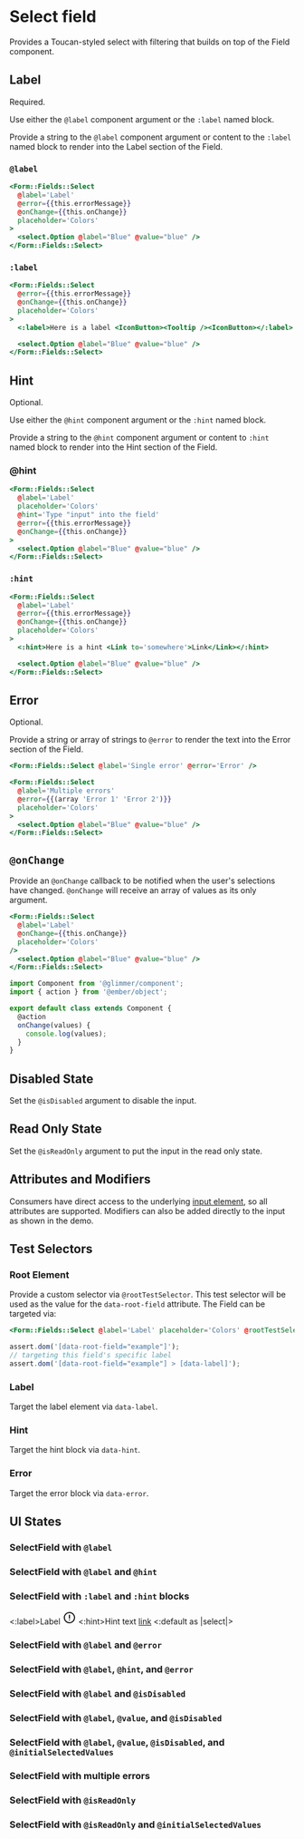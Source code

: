 # Select field

Provides a Toucan-styled select with filtering that builds on top of the Field component.

## Label

Required.

Use either the `@label` component argument or the `:label` named block.

Provide a string to the `@label` component argument or content to the `:label` named block to render into the Label section of the Field.

### `@label`

```hbs
<Form::Fields::Select
  @label='Label' 
  @error={{this.errorMessage}}
  @onChange={{this.onChange}}
  placeholder='Colors'
>
  <select.Option @label="Blue" @value="blue" />
</Form::Fields::Select>
```

### `:label`

```hbs
<Form::Fields::Select
  @error={{this.errorMessage}}
  @onChange={{this.onChange}}
  placeholder='Colors'
>
  <:label>Here is a label <IconButton><Tooltip /><IconButton></:label>

  <select.Option @label="Blue" @value="blue" />
</Form::Fields::Select>
```

## Hint

Optional.

Use either the `@hint` component argument or the `:hint` named block.

Provide a string to the `@hint` component argument or content to `:hint` named block to render into the Hint section of the Field.

### @hint

```hbs
<Form::Fields::Select
  @label='Label' 
  placeholder='Colors'
  @hint='Type "input" into the field'
  @error={{this.errorMessage}}
  @onChange={{this.onChange}}
>
  <select.Option @label="Blue" @value="blue" />
</Form::Fields::Select>
```

### `:hint`

```hbs
<Form::Fields::Select
  @label='Label' 
  @error={{this.errorMessage}}
  @onChange={{this.onChange}}
  placeholder='Colors'
>
  <:hint>Here is a hint <Link to='somewhere'>Link</Link></:hint>

  <select.Option @label="Blue" @value="blue" />
</Form::Fields::Select>
```

## Error

Optional.

Provide a string or array of strings to `@error` to render the text into the Error section of the Field.

```hbs
<Form::Fields::Select @label='Single error' @error='Error' />
```

```hbs
<Form::Fields::Select
  @label='Multiple errors'
  @error={{(array 'Error 1' 'Error 2')}}
  placeholder='Colors'
>
  <select.Option @label="Blue" @value="blue" />
</Form::Fields::Select>
```

## `@onChange`

Provide an `@onChange` callback to be notified when the user's selections have changed. 
`@onChange` will receive an array of values as its only argument. 

```hbs
<Form::Fields::Select
  @label='Label' 
  @onChange={{this.onChange}}
  placeholder='Colors'
/>
  <select.Option @label="Blue" @value="blue" />
</Form::Fields::Select>
```

```js
import Component from '@glimmer/component';
import { action } from '@ember/object';

export default class extends Component {
  @action
  onChange(values) {
    console.log(values);
  }
}
```

## Disabled State

Set the `@isDisabled` argument to disable the input.

## Read Only State

Set the `@isReadOnly` argument to put the input in the read only state.

## Attributes and Modifiers

Consumers have direct access to the underlying [input element](https://developer.mozilla.org/en-US/docs/Web/HTML/Element/input), so all attributes are supported. 
Modifiers can also be added directly to the input as shown in the demo.

## Test Selectors

### Root Element

Provide a custom selector via `@rootTestSelector`. 
This test selector will be used as the value for the `data-root-field` attribute. 
The Field can be targeted via:

```hbs
<Form::Fields::Select @label='Label' placeholder='Colors' @rootTestSelector='example' />
```

```js
assert.dom('[data-root-field="example"]');
// targeting this field's specific label
assert.dom('[data-root-field="example"] > [data-label]');
```

### Label

Target the label element via `data-label`.

### Hint

Target the hint block via `data-hint`.

### Error

Target the error block via `data-error`.

## UI States

### SelectField with `@label`

<div class='mb-4 w-64'>
  <Form::Fields::Select @label='Label' placeholder='Colors' as |select|>
    <select.Option @label="Blue" @value="blue" />
    <select.Option @label="Green" @value="green" />
    <select.Option @label="Yellow" @value="yellow" />
  </Form::Fields::Select>
</div>

### SelectField with `@label` and `@hint`

<div class='mb-4 w-64'>
  <Form::Fields::Select
    @label='Label'
    @hint='With hint text'
    placeholder='Colors'
    as |select|
  >
    <select.Option @label="Blue" @value="blue" />
    <select.Option @label="Green" @value="green" />
    <select.Option @label="Yellow" @value="yellow" />
  </Form::Fields::Select>
</div>

### SelectField with `:label` and `:hint` blocks

<div class='mb-4 w-64'>
  <Form::Fields::Select @popoverClass="z-10" placeholder='Colors'>
    <:label>Label <svg class="inline" xmlns="http://www.w3.org/2000/svg" width="24" height="24" stroke="currentColor" viewBox="0 0 24 24"><path d="M12 3a9 9 0 11-6.364 2.636A8.972 8.972 0 0112 3zm0 4.7v5.2m0 3.39v.01" fill="none" stroke-linecap="round" stroke-linejoin="round" stroke-width="2"></path></svg></:label>
    <:hint>Hint text <a href="https://www.crowdstrike.com/">link</a></:hint>
    <:default as |select|>
      <select.Option @label="Blue" @value="blue" />
      <select.Option @label="Green" @value="green" />
      <select.Option @label="Yellow" @value="yellow" />
    </:default>
  </Form::Fields::Select>
</div>

### SelectField with `@label` and `@error`

<div class='mb-4 w-64'>
  <Form::Fields::Select
    @label='Label' 
    @error='With error text'
    placeholder='Colors'
    as |select|
  >
    <select.Option @label="Blue" @value="blue" />
    <select.Option @label="Green" @value="green" />
    <select.Option @label="Yellow" @value="yellow" />
  </Form::Fields::Select>
</div>

### SelectField with `@label`, `@hint`, and `@error`

<div class='mb-4 w-64'>
  <Form::Fields::Select
    @label='Label' 
    @hint='With hint text'
    @error='With error text'
    placeholder='Colors'
    as |select|
  >
    <select.Option @label="Blue" @value="blue" />
    <select.Option @label="Green" @value="green" />
    <select.Option @label="Yellow" @value="yellow" />
  </Form::Fields::Select>
</div>

### SelectField with `@label` and `@isDisabled`

<div class='mb-4 w-64'>
  <Form::Fields::Select
    @label='Label' placeholder='Colors'
    @initialSelectedValues={{array "blue"}}
    @isDisabled={{true}}
    placeholder='Colors'
  as |select|>
    <select.Option @label="Blue" @value="blue" />
    <select.Option @label="Green" @value="green" />
    <select.Option @label="Yellow" @value="yellow" />
  </Form::Fields::Select>
</div>


### SelectField with `@label`, `@value`, and `@isDisabled`

<div class='mb-4 w-64'>
  <Form::Fields::Select
    @label='Label' 
    @isDisabled={{true}}
    placeholder='Colors'
  as |select|>
    <select.Option @label="Blue" @value="blue" />
    <select.Option @label="Green" @value="green" />
    <select.Option @label="Yellow" @value="yellow" />
  </Form::Fields::Select>
</div>

### SelectField with `@label`, `@value`, `@isDisabled`, and `@initialSelectedValues`

<div class='mb-4 w-64'>
  <Form::Fields::Select
    @label='Label' 
    @initialSelectedValues={{array "blue"}}
    @isDisabled={{true}}
    placeholder='Colors'
  as |select|>
    <select.Option @label="Blue" @value="blue" />
    <select.Option @label="Green" @value="green" />
    <select.Option @label="Yellow" @value="yellow" />
  </Form::Fields::Select>
</div>

### SelectField with multiple errors

<div class='mb-4 w-64'>
  <Form::Fields::Select
    @label='Label' 
    placeholder='Colors'
    @error={{(array 'With error 1' 'With error 2' 'With error 3')}}
  as |select|>
    <select.Option @label="Blue" @value="blue" />
    <select.Option @label="Green" @value="green" />
    <select.Option @label="Yellow" @value="yellow" />
  </Form::Fields::Select>
</div>

### SelectField with `@isReadOnly`

<div class='mb-4 w-64'>
  <Form::Fields::Select
    @label='Label' 
    placeholder='Colors'
    @isReadOnly={{true}}
  as |select|>
    <select.Option @label="Blue" @value="blue" />
    <select.Option @label="Green" @value="green" />
    <select.Option @label="Yellow" @value="yellow" />
  </Form::Fields::Select>
</div>

### SelectField with `@isReadOnly` and `@initialSelectedValues`

<div class='mb-4 w-64'>
  <Form::Fields::Select
    @label='Label' 
    placeholder='Colors'
    @isReadOnly={{true}}
    @initialSelectedValues={{array "blue"}}
  as |select|>
    <select.Option @label="Blue" @value="blue" />
    <select.Option @label="Green" @value="green" />
    <select.Option @label="Yellow" @value="yellow" />
  </Form::Fields::Select>
</div>
